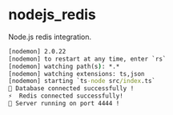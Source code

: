 # nodejs_redis
Node.js redis integration.
```cmd
[nodemon] 2.0.22
[nodemon] to restart at any time, enter `rs`
[nodemon] watching path(s): *.*
[nodemon] watching extensions: ts,json
[nodemon] starting `ts-node src/index.ts`
🎇 Database connected successfully !
⚡  Redis connected successfully!
🚀 Server running on port 4444 !
```
